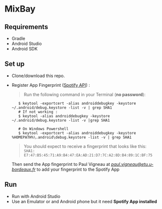 # MixBay

## Requirements
- Gradle
- Android Studio
- Android SDK

## Set up 
- Clone/download this repo.
- Register App Fingerprint ([Spotify API](https://developer.spotify.com/documentation/android/quick-start/)) :
    > Run the following command in your Terminal (**no password**):
 
     ```# On Bash style shells
        $ keytool -exportcert -alias androiddebugkey -keystore ~/.android/debug.keystore -list -v | grep SHA1  
        # If not working : 
        $ keytool -alias androiddebugkey -keystore ~/.android/debug.keystore -list -v |grep SHA1
         
        # On Windows Powershell
        $ keytool -exportcert -alias androiddebugkey -keystore %HOMEPATH%\.android\debug.keystore -list -v | grep SHA1
    ```
    >You should expect to receive a fingerprint that looks like this:
     `SHA1: E7:47:B5:45:71:A9:B4:47:EA:AD:21:D7:7C:A2:8D:B4:89:1C:BF:75`     
   
   Then send the App fingerprint to Paul Vigneau at *paul.vigneau@etu.u-bordeaux.fr* to add your fingerprint to the Spotify App                                                                                                                                                                                                                                                                                                                                                                                                                                                                                                                                                                                                                                                                                                                                                                                                                                                                                                                                                                                                                                                                                                                                                                                                                                                                             
## Run
- Run with Android Studio
- Use an Emulator or and Android phone but it need **Spotify App installed**
